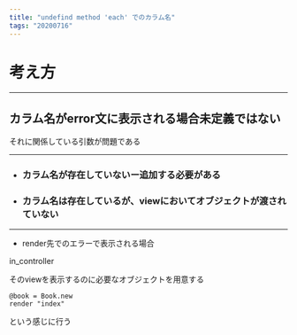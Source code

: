 ```yaml
---
title: "undefind method 'each' でのカラム名"
tags: "20200716"
---
```


# 考え方

* * *

## カラム名がerror文に表示される場合未定義ではない

それに関係している引数が問題である

* * *

-   ### カラム名が存在していないー追加する必要がある

-   ### カラム名は存在しているが、viewにおいてオブジェクトが渡されていない

* * *

-   render先でのエラーで表示される場合

in_controller

そのviewを表示するのに必要なオブジェクトを用意する

    @book = Book.new
    render "index"

という感じに行う
